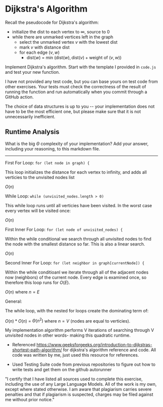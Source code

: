 # Dijkstra's Algorithm

Recall the pseudocode for Dijkstra's algorithm:
- initialize the dist to each vertex to $\infty$, source to 0
- while there are unmarked vertices left in the graph
    - select the unmarked vertex $v$ with the lowest dist
    - mark $v$ with distance dist
    - for each edge $(v,w)$
        - dist($w$) = min $\left(\textrm{dist}(w), \textrm{dist}(v) + \textrm{weight of }(v, w)\right)$

Implement Dijkstra's algorithm. Start with the template I provided in `code.js`
and test your new function.

I have not provided any test code, but you can base yours on test code from
other exercises. Your tests must check the correctness of the result of running
the function and run automatically when you commit through a GitHub action.

The choice of data structures is up to you -- your implementation does not have
to be the most efficient one, but please make sure that it is not unnecessarily
inefficient.

## Runtime Analysis

What is the big $\Theta$ complexity of your implementation? Add your
answer, including your reasoning, to this markdown file.

<hr>

First For Loop: `for (let node in graph) {`

This loop initializes the distance for each vertex to infinity, and adds all verticies to the
unvisited nodes list

$O(n)$

While Loop: `while (unvisited_nodes.length > 0)`

This while loop runs until all verticies have been visited. In the worst case every vertex will be
visited once:

$O(n)$

First Inner For Loop: `for (let node of unvisited_nodes) {`

Within the while conditional we search through all unvisited nodes to find the node with the smallest distance so far. This is also a linear search.

$O(n)$

Second Inner For Loop: `for (let neighbor in graph[currentNode]) {`

Within the while conditioanl we iterate through all of the adjacent nodes now (neighbors) of the current node. Every edge is examined once, so therefore this loop runs for $O(E)$.

$O(n)$ where $n = E$

General:

The while loop, with the nested for loops create the dominating term of:

$O(n) * O(n)$ = $\Theta(n^2)$ where $n = V$ (nodes are equal to verticies).

My implementation algorithm performs V iterations of searching through V unvisited nodes in other words- making this quadratic runtime.

- Referenced https://www.geeksforgeeks.org/introduction-to-dijkstras-shortest-path-algorithm/ for dijkstra's algorithm reference and code. All code was written by me, just used this resource for references.

- Used Testing Suite code from previous repositories to figure out how to write tests and get them on the github autorunner

"I certify that I have listed all sources used to complete this exercise, including the use of any Large Language Models. All of the work is my own, except where stated otherwise. I am aware that plagiarism carries severe penalties and that if plagiarism is suspected, charges may be filed against me without prior notice."
